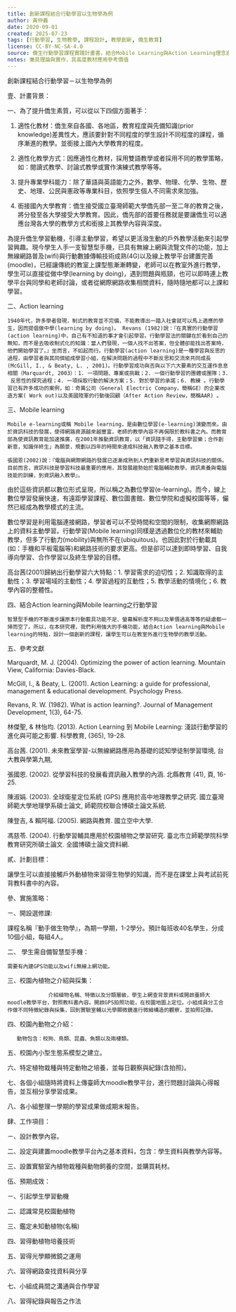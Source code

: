 ```yaml
---
title: 創新課程結合行動學習以生物學為例
author: 黃仲義
date: 2020-09-01
created: 2025-07-23
tags: [行動學習, 生物教學, 課程設計, 教學創新, 僑生教育]
license: CC-BY-NC-SA-4.0
source: 僑生行動學習課程實踐計畫書，結合Mobile Learning與Action Learning理念進行生物教學創新
notes: 兼具理論與實作，具高度教材應用參考價值
---
```


創新課程結合行動學習－以生物學為例

壹、計畫背景：

一、為了提升僑生素質，可以從以下四個方面著手：  

1. 適性化教材：僑生來自各國、各地區，教育程度與先備知識(prior knowledge)差異性大，應該要針對不同程度的學生設計不同程度的課程，循序漸進的教學。並銜接上國內大學教育的程度。

2. 適性化教學方式：因應適性化教材，採用雙語教學或者採用不同的教學策略，如：閱讀式教學、討論式教學或實作演練式教學等等。

3. 提升專業學科能力：除了華語與英語能力之外，數學、物理、化學、生物、歷史、地理、公民與憲政等專業科目，依照學生個人不同需求來加強。

4. 銜接國內大學教育：僑生接受國立臺灣師範大學僑先部一至二年的教育之後，將分發至各大學接受大學教育。因此，僑先部的首要任務就是要讓僑生可以適應台灣各大學的教學方式和銜接上其教學內容與深度。

  為提升僑生學習動機，引導主動學習，希望以更活潑生動的戶外教學活動來引起學習興趣。現今學生人手一支智慧型手機，已具有無線上網與流覽文件的功能，加上無線網路普及(wifi)與行動數據傳輸技術成熟(4G)以及線上教學平台建置完善(moodle)，已經讓傳統的教室上課型態漸漸轉變，老師可以在教室外進行教學，學生可以直接從做中學(learning by doing)，遇到問題與瓶頸，也可以即時連上教學平台與同學和老師討論，或者從網際網路收集相關資料，隨時隨地都可以上課和學習。

二、Action learning

    1940年代，許多學者發現，制式的教育並不完備，不能教導出一踏入社會就可以馬上適應的學生，因而提倡做中學(learning by doing)。 Revans (1982)說：『在真實的行動學習(action learning)中，自己有不知道的事才會引起學習。行動學習法的關鍵在於看到自己的無知，而不是去吸收制式化的知識：當人們發現，一個人找不出答案，但全體卻能找出答案時，他們開始學習了。』坐而言，不如起而行。行動學習(action learning)是一種學習與反思的過程，由學習者與其同儕組成學習小組，在解決問題的過程中不斷反思和交流來共同成長(McGill, I., & Beaty, L. , 2001)。行動學習成功與否與以下六大要素的交互運作息息相關（Marquardt, 2003）：1. 一項問題、專案或挑戰；2. 一個行動學習的團體或團隊；3.  反思性的探究過程；4. 一項採取行動的解決方案；5. 對於學習的承諾；6. 教練 。行動學習已有許多成功的案例，如：奇異公司（General Electric Company，簡稱GE）的企業改造方案( Work out)以及美國陸軍的行動後回顧（After Action Review，簡稱AAR) 。

三、Mobile learning

	Mobile e-learning或稱 Mobile learning，是由數位學習(e-learning)演變而來。由於資訊科技的發展，使得網路資源越來越豐富，老師的教學內容不再侷限於教科書之內。而教育部為使資訊教育能加速推廣，在2001年推動資訊教育，以「資訊隨手得，主動學習樂；合作創新意，知識伴終生」為願景，規劃以四年的時間來達成科技融入教學之基本目標。

	張國恩(2002)說：『電腦與網際網路的發展已逐漸成熟到人們重新思考學習與資訊科技的關係。目前而言，資訊科技是學習科技最重要的應用，其發展趨勢始於電腦輔助教學，資訊素養與電腦技能的訓練，到資訊融入教學』。

由於這些資訊都以數位形式呈現，所以稱之為數位學習(e-learning)。而今，線上數位學習發展快速，有遠距學習課程、數位圖書館、數位學院和虛擬校園等等，儼然已經成為教學模式的主流。

數位學習是利用電腦連接網路，學習者可以不受時間和空間的限制，收集網際網路上的資料主動學習。行動學習(Mobile learning)同樣是透過數位化的教材來輔助教學，但多了行動力(mobility)與無所不在(ubiquitous)。也因此對於行動載具(如：手機和平板電腦等)和網路技術的要求更高。但是卻可以達到即時學習、自我導向學習、合作學習以及終生學習的目標。

高台茜(2001)歸納出行動學習六大特點：1. 學習需求的迫切性；2. 知識取得的主動性；3. 學習場域的主動性；4. 學習過程的互動性；5. 教學活動的情境化；6. 教學內容的整體性。

四、結合Action learning與Mobile learning之行動學習

	智慧型手機的不斷進步讓原本行動載具功能不足、螢幕解析度不夠以及單價過高等等的疑慮都一掃而空了。所以，在本研究裡，我們利用強大的手機功能，結合Action learning與Mobile learning的特點，設計一個創新的課程，讓學生可以在教室外進行生物學的教學活動。

五、參考文獻

Marquardt, M. J. (2004). Optimizing the power of action learning. Mountain View, California: Davies-Black.

McGill, I., & Beaty, L. (2001). Action Learning: a guide for professional, management & educational development. Psychology Press.

Revans, R. W. (1982). What is action learning?. Journal of Management Development, 1(3), 64-75.

林傑聖, & 林怡均. (2013). Action Learning 到 Mobile Learning: 淺談行動學習的進化與可能之影響. 科學教育, (365), 19-28.

高台茜. (2001). 未來教室學習-以無線網路應用為基礎的認知學徒制學習環境, 台大教與學第九期, 

張國恩. (2002). 從學習科技的發展看資訊融入教學的內涵. 北縣教育 (41), 頁, 16-25.

陳淑娟. (2003). 全球衛星定位系統 (GPS) 應用於高中地理教學之研究. 國立臺灣師範大學地理學系碩士論文, 師範院校聯合博碩士論文系統.

陳登吉, & 賴阿福. (2005). 網路與教育. 國立空中大學.

馮慈苓. (2004). 行動學習輔具應用於校園植物之學習研究. 臺北市立師範學院科學教育研究所碩士論文. 全國博碩士論文資料網.

貳、計劃目標：

讓學生可以直接接觸戶外動植物來習得生物學的知識，而不是在課堂上與考試前死背教科書中的內容。

參、實施策略：

ㄧ、開設選修課:

課程名稱『動手做生物學』，為期一學期，1-2學分。預計每班收40名學生，分成10個小組，每組4人。

二、 學生需自備智慧型手機：

    需要有內建GPS功能以及wifi無線上網功能。

三、校園內植物之介紹與採集：

        		 介紹植物名稱、特徵以及分類層級，學生上網查背景資料或開啟臺師大moodle教學平台，對照教科書內容。開啟GPS拍照功能，在校園地圖上定位。小組成員分工合作做不同特徵紀錄與採集，回到實驗室輔以光學顯微鏡進行微細構造的觀察，並拍照記錄。

四、校園內動物之介紹：

       動物包含：校狗、鳥類、昆蟲、魚類以及兩棲類。

五、校園內小型生態系模型之建立。

六、特定植物栽種與特定動物之培養，並每日觀察與紀錄(含拍照)。

七、各個小組隨時將資料上傳臺師大moodle教學平台，進行問題討論與心得報告，並互相分享學習成果。

八、各小組整理一學期的學習成果做成期末報告。

肆、工作項目：

ㄧ、設計教學內容。

二、設定與建置moodle教學平台內之基本資料，包含：學生資料與教學內容等。

三、設置實驗室內植物栽種與動物飼養的空間，並購買耗材。

伍、預期成效：

ㄧ、引起學生學習動機

二、認識常見校園動植物

三、鑑定未知動植物(名稱)

四、習得動植物培養技術

五、習得光學顯微鏡之運用

六、習得網路查找資料與分享

七、小組成員間之溝通與合作學習

八、習得紀錄與報告之作法